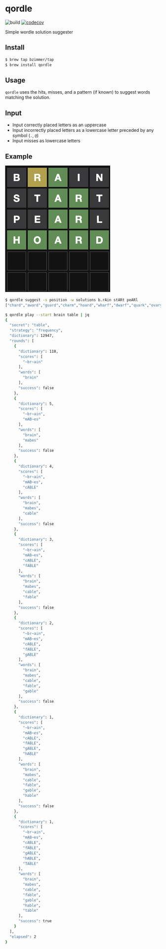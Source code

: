 # qordle

![build](https://github.com/bzimmer/qordle/actions/workflows/build.yaml/badge.svg)
[![codecov](https://codecov.io/gh/bzimmer/qordle/branch/main/graph/badge.svg?token=8L0KXGSM9N)](https://codecov.io/gh/bzimmer/qordle)

Simple wordle solution suggester

## Install

```sh
$ brew tap bzimmer/tap
$ brew install qordle
```

## Usage

`qordle` uses the hits, misses, and a pattern (if known) to suggest words matching the solution.

## Input

* Input correctly placed letters as an uppercase
* Input incorrectly placed letters as a lowercase letter preceded by any symbol (`.`, `@`)
* Input misses as lowercase letters

## Example

![Screenshot](screenshot.png)

```sh
$ qordle suggest -s position -w solutions b.rAin stARt peARl
["chard","award","guard","charm","hoard","wharf","dwarf","quark","ovary"]
```

```sh
$ qordle play --start brain table | jq
{
  "secret": "table",
  "strategy": "frequency",
  "dictionary": 12947,
  "rounds": [
    {
      "dictionary": 118,
      "scores": [
        "~br~ain"
      ],
      "words": [
        "brain"
      ],
      "success": false
    },
    {
      "dictionary": 5,
      "scores": [
        "~br~ain",
        "mAB~es"
      ],
      "words": [
        "brain",
        "mabes"
      ],
      "success": false
    },
    {
      "dictionary": 4,
      "scores": [
        "~br~ain",
        "mAB~es",
        "cABLE"
      ],
      "words": [
        "brain",
        "mabes",
        "cable"
      ],
      "success": false
    },
    {
      "dictionary": 3,
      "scores": [
        "~br~ain",
        "mAB~es",
        "cABLE",
        "fABLE"
      ],
      "words": [
        "brain",
        "mabes",
        "cable",
        "fable"
      ],
      "success": false
    },
    {
      "dictionary": 2,
      "scores": [
        "~br~ain",
        "mAB~es",
        "cABLE",
        "fABLE",
        "gABLE"
      ],
      "words": [
        "brain",
        "mabes",
        "cable",
        "fable",
        "gable"
      ],
      "success": false
    },
    {
      "dictionary": 1,
      "scores": [
        "~br~ain",
        "mAB~es",
        "cABLE",
        "fABLE",
        "gABLE",
        "hABLE"
      ],
      "words": [
        "brain",
        "mabes",
        "cable",
        "fable",
        "gable",
        "hable"
      ],
      "success": false
    },
    {
      "dictionary": 1,
      "scores": [
        "~br~ain",
        "mAB~es",
        "cABLE",
        "fABLE",
        "gABLE",
        "hABLE",
        "TABLE"
      ],
      "words": [
        "brain",
        "mabes",
        "cable",
        "fable",
        "gable",
        "hable",
        "table"
      ],
      "success": true
    }
  ],
  "elapsed": 2
}
```
